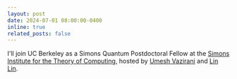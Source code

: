 ```yaml
---
layout: post
date: 2024-07-01 08:00:00-0400
inline: true
related_posts: false
---
```


I'll join UC Berkeley as a Simons Quantum Postdoctoral Fellow at the [Simons Institute for the Theory of Computing](https://simons.berkeley.edu/homepage), hosted by [Umesh Vazirani](https://people.eecs.berkeley.edu/~vazirani/) and [Lin Lin](https://math.berkeley.edu/~linlin/). 
